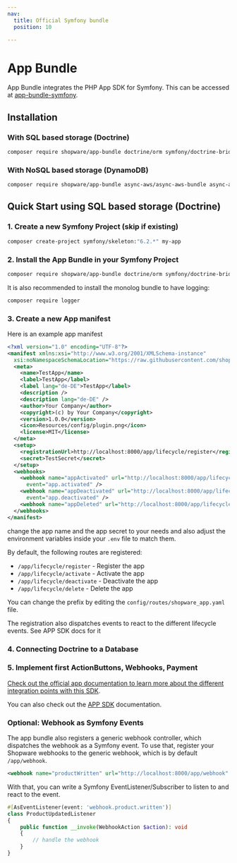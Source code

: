```yaml
---
nav:
  title: Official Symfony bundle
  position: 10

---
```


# App Bundle

App Bundle integrates the PHP App SDK for Symfony. This can be accessed at [app-bundle-symfony](https://github.com/shopware/app-bundle-symfony).

## Installation

### With SQL based storage (Doctrine)

```bash
composer require shopware/app-bundle doctrine/orm symfony/doctrine-bridge
```

### With NoSQL based storage (DynamoDB)

```bash
composer require shopware/app-bundle async-aws/async-aws-bundle async-aws/dynamo-db
```

## Quick Start using SQL based storage (Doctrine)

### 1. Create a new Symfony Project (skip if existing)

```bash
composer create-project symfony/skeleton:"6.2.*" my-app
```

### 2. Install the App Bundle in your Symfony Project

```bash
composer require shopware/app-bundle doctrine/orm symfony/doctrine-bridge
```

It is also recommended to install the monolog bundle to have logging:

```bash
composer require logger
```

### 3. Create a new App manifest

Here is an example app manifest

```xml
<?xml version="1.0" encoding="UTF-8"?>
<manifest xmlns:xsi="http://www.w3.org/2001/XMLSchema-instance"
  xsi:noNamespaceSchemaLocation="https://raw.githubusercontent.com/shopware/shopware/trunk/src/Core/Framework/App/Manifest/Schema/manifest-2.0.xsd">
  <meta>
    <name>TestApp</name>
    <label>TestApp</label>
    <label lang="de-DE">TestApp</label>
    <description />
    <description lang="de-DE" />
    <author>Your Company</author>
    <copyright>(c) by Your Company</copyright>
    <version>1.0.0</version>
    <icon>Resources/config/plugin.png</icon>
    <license>MIT</license>
  </meta>
  <setup>
    <registrationUrl>http://localhost:8000/app/lifecycle/register</registrationUrl>
    <secret>TestSecret</secret>
  </setup>
  <webhooks>
    <webhook name="appActivated" url="http://localhost:8000/app/lifecycle/activate"
      event="app.activated" />
    <webhook name="appDeactivated" url="http://localhost:8000/app/lifecycle/deactivate"
      event="app.deactivated" />
    <webhook name="appDeleted" url="http://localhost:8000/app/lifecycle/delete" event="app.deleted" />
  </webhooks>
</manifest>
```

change the app name and the app secret to your needs
and also adjust the environment variables inside your `.env` file to match them.

By default, the following routes are registered:

* `/app/lifecycle/register` - Register the app
* `/app/lifecycle/activate` - Activate the app
* `/app/lifecycle/deactivate` - Deactivate the app
* `/app/lifecycle/delete` - Delete the app

You can change the prefix by editing the `config/routes/shopware_app.yaml` file.

The registration also dispatches events to react to the different lifecycle events. See APP SDK docs for it

### 4. Connecting Doctrine to a Database

<!--@include: @/docs/snippets/guide/app_database_setup.md-->

### 5. Implement first ActionButtons, Webhooks, Payment

[Check out the official app documentation to learn more about the different integration points with this SDK](/docs/guides/plugins/apps/app-base-guide.md#sdk-integration).

You can also check out the [APP SDK](https://github.com/shopware/app-php-sdk) documentation.

### Optional: Webhook as Symfony Events

The app bundle also registers a generic webhook controller, which dispatches the webhook as a Symfony event.
To use that, register your Shopware webhooks to the generic webhook, which is by default `/app/webhook`.

```xml
<webhook name="productWritten" url="http://localhost:8000/app/webhook" event="product.written" />
```

With that, you can write a Symfony EventListener/Subscriber to listen to and react to the event.

```php
#[AsEventListener(event: 'webhook.product.written')]
class ProductUpdatedListener
{
    public function __invoke(WebhookAction $action): void
    {
        // handle the webhook
    }
}
```
